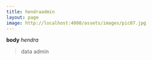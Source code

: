```yaml
---
title: hendraadmin
layout: page
image: http://localhost:4000/assets/images/pic07.jpg
---
```


**body** *hendra* 
> data
admin